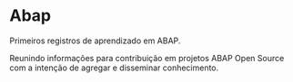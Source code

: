 Abap
====
Primeiros registros de aprendizado em ABAP.

Reunindo informações para contribuição em projetos ABAP Open Source com a intenção de agregar e disseminar conhecimento.
